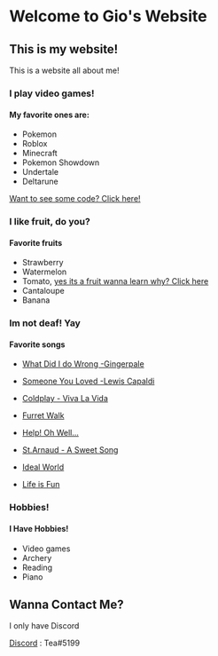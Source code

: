# Welcome to Gio's Website
## This is my website!

This is a website all about me!

### I play video games!
#### My favorite ones are:
- Pokemon
- Roblox
- Minecraft
- Pokemon Showdown
- Undertale
- Deltarune

[Want to see some code? Click here!](https://acer1228.github.io/codeelm)


### I like fruit, do you?
#### Favorite fruits
- Strawberry
- Watermelon
- Tomato, [yes its a fruit wanna learn why? Click here](https://www.youtube.com/watch?v=XaKDp3ijSx0)
- Cantaloupe
- Banana

### Im not deaf! Yay
#### Favorite songs 
- [What Did I do Wrong -Gingerpale](https://www.youtube.com/watch?v=iNYe2x018uI)

- [Someone You Loved -Lewis Capaldi ](https://www.youtube.com/watch?v=bCuhuePlP8o)
 
- [Coldplay - Viva La Vida](https://www.youtube.com/watch?v=dvgZkm1xWPE)

- [Furret Walk](https://www.youtube.com/watch?v=xzD0M1MXGqY)

- [Help! Oh Well...](https://www.youtube.com/watch?v=FfZil5wkZ1M)

- [St.Arnaud - A Sweet Song](https://www.youtube.com/watch?v=W9XiFzUP_Es)

- [Ideal World](https://www.youtube.com/watch?v=y08r_H_wJ2Q)

- [Life is Fun](https://www.youtube.com/watch?v=CAb_bCtKuXg)

### Hobbies!
#### I Have Hobbies!
- Video games
- Archery
- Reading
- Piano

## Wanna Contact Me?

I only have Discord

[Discord](https://discord.com/) : Tea#5199
